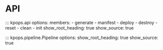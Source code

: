 # API

<!-- dprint-ignore-start -->

::: kpops.api
    options:
      members:
        - generate
        - manifest
        - deploy
        - destroy
        - reset
        - clean
        - init
      show_root_heading: true
      show_source: true

<!-- dprint-ignore-end -->

<!-- dprint-ignore-start -->

::: kpops.pipeline.Pipeline
    options:
      show_root_heading: true
      show_source: true

<!-- dprint-ignore-end -->
